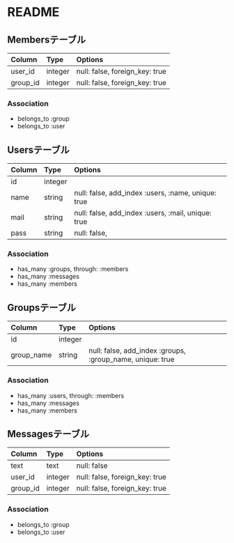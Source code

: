 # README

## Membersテーブル

| Column | Type | Options |
|:--|:--|:--|
| user_id | integer | null: false, foreign_key: true |
| group_id | integer | null: false, foreign_key: true |

### Association
- belongs_to :group
- belongs_to :user


## Usersテーブル

| Column | Type | Options |
|:--|:--|:--|
| id | integer ||
| name | string | null: false, add_index :users, :name, unique: true |
| mail | string | null: false, add_index :users, :mail, unique: true |
| pass | string | null: false, |

### Association
- has_many :groups, through: :members
- has_many :messages
- has_many :members


## Groupsテーブル

| Column | Type | Options |
|:--|:--|:--|
| id | integer |  |
| group_name | string | null: false, add_index :groups, :group_name, unique: true  |


### Association
- has_many :users, through: :members
- has_many :messages
- has_many :members

## Messagesテーブル

| Column | Type | Options |
|:--|:--|:--|
| text | text | null: false |
| user_id | integer | null: false, foreign_key: true  |
| group_id | integer | null: false, foreign_key: true |

### Association
- belongs_to :group
- belongs_to :user
